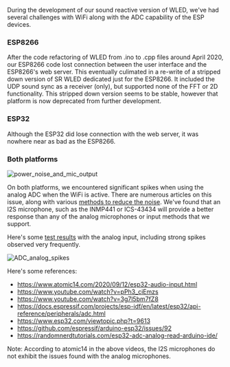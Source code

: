 During the development of our sound reactive version of WLED, we've had several challenges with WiFi along with the ADC capability of the ESP devices.


### ESP8266

After the code refactoring of WLED from .ino to .cpp files around April 2020, our ESP8266 code lost connection between the user interface and the ESP8266's web server. This eventually culimated in a re-write of a stripped down version of SR WLED dedicated just for the ESP8266. It included the UDP sound sync as a receiver (only), but supported none of the FFT or 2D functionality. This stripped down version seems to be stable, however that platform is now deprecated from further development.


### ESP32

Although the ESP32 did lose connection with the web server, it was nowhere near as bad as the ESP8266. 


### Both platforms

![power_noise_and_mic_output](https://user-images.githubusercontent.com/91616163/205751772-8e954e26-200e-42ba-aff0-2583d45749ab.jpg)


On both platforms, we encountered significant spikes when using the analog ADC when the WiFi is active. There are numerous articles on this issue, along with various [methods to reduce the noise](/WLEDSR/First-Time-Setup#noise-and-spikes). We've found that an I2S microphone, such as the INMP441 or ICS-43434 will provide a better response than any of the analog microphones or input methods that we support.

Here's some [test results](https://github.com/atuline/WLED/blob/assets/docs/Noise%20and%20Spikes.pdf) with the analog input, including strong spikes observed very frequently.

![ADC_analog_spikes](https://user-images.githubusercontent.com/91616163/205752648-03136605-eb61-4eb9-8427-f6740f53485d.jpg)


Here's some references:

* <https://www.atomic14.com/2020/09/12/esp32-audio-input.html>
* <https://www.youtube.com/watch?v=pPh3_ciEmzs>
* <https://www.youtube.com/watch?v=3g7l5bm7fZ8>
* <https://docs.espressif.com/projects/esp-idf/en/latest/esp32/api-reference/peripherals/adc.html>
* <https://www.esp32.com/viewtopic.php?t=9613>
* <https://github.com/espressif/arduino-esp32/issues/92>
* <https://randomnerdtutorials.com/esp32-adc-analog-read-arduino-ide/>

Note: According to atomic14 in the above videos, the I2S microphones do not exhibit the issues found with the analog microphones.
